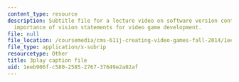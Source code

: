 ```yaml
---
content_type: resource
description: Subtitle file for a lecture video on software version control and the
  importance of vision statements for video game development.
file: null
file_location: /coursemedia/cms-611j-creating-video-games-fall-2014/1eeb906fc5802585276737649e2a02af_2pfdTSZ-GUM.srt
file_type: application/x-subrip
resourcetype: Other
title: 3play caption file
uid: 1eeb906f-c580-2585-2767-37649e2a02af
---
```

